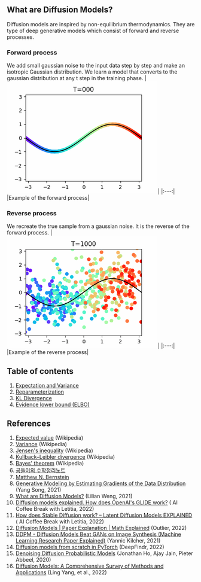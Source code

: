 ## What are Diffusion Models?
Diffusion models are inspired by non-equilibrium thermodynamics. They are type of deep generative models which consist of forward and reverse processes.

### Forward process
We add small gaussian noise to the input data step by step and make an isotropic Gaussian distribution. We learn a model that converts to the gaussian distribution at any t step in the training phase.
| <img src="images/forward.gif"> | 
|:---:|
|Example of the forward process|

### Reverse process
We recreate the true sample from a gaussian noise. It is the reverse of the forward process.
| <img src="images/reverse.gif"> | 
|:---:|
|Example of the reverse process|


## Table of contents
1. [Expectation and Variance](https://github.com/phykn/diffusion_models_tutorial/blob/main/00_theory/01_expectation_and_variance.ipynb)
1. [Reparameterization](https://github.com/phykn/diffusion_models_tutorial/blob/main/00_theory/02_reparameterization.ipynb)
1. [KL Divergence](https://github.com/phykn/diffusion_models_tutorial/blob/main/00_theory/03_kl_divergence.ipynb)
1. [Evidence lower bound (ELBO)](https://github.com/phykn/diffusion_models_tutorial/blob/main/00_theory/04_elbo.ipynb)


## References
1. [Expected value](https://en.wikipedia.org/wiki/Expected_value) (Wikipedia)
1. [Variance](https://en.wikipedia.org/wiki/Variance) (Wikipedia)
1. [Jensen's inequality](https://en.wikipedia.org/wiki/Jensen%27s_inequality) (Wikipedia)
1. [Kullback–Leibler divergence](https://en.wikipedia.org/wiki/Kullback%E2%80%93Leibler_divergence) (Wikipedia)
1. [Bayes' theorem](https://en.wikipedia.org/wiki/Bayes%27_theorem) (Wikipedia)
1. [공돌이의 수학정리노트](https://angeloyeo.github.io)
1. [Matthew N. Bernstein](https://mbernste.github.io)
1. [Generative Modeling by Estimating Gradients of the Data Distribution](https://yang-song.net/blog/2021/score) (Yang Song, 2021)
1. [What are Diffusion Models?](https://lilianweng.github.io/posts/2021-07-11-diffusion-models) (Lilian Weng, 2021)
1. [Diffusion models explained. How does OpenAI's GLIDE work?](https://youtu.be/344w5h24-h8) (
AI Coffee Break with Letitia, 2022)
1. [How does Stable Diffusion work? – Latent Diffusion Models EXPLAINED](https://youtu.be/J87hffSMB60) (
AI Coffee Break with Letitia, 2022)
1. [Diffusion Models | Paper Explanation | Math Explained](https://youtu.be/HoKDTa5jHvg) (Outlier, 2022)
1. [DDPM - Diffusion Models Beat GANs on Image Synthesis (Machine Learning Research Paper Explained)](https://youtu.be/W-O7AZNzbzQ) (Yannic Kilcher, 2021)
1. [Diffusion models from scratch in PyTorch](https://youtu.be/a4Yfz2FxXiY) (DeepFindr, 2022)
1. [Denoising Diffusion Probabilistic Models](https://arxiv.org/abs/2006.11239) (Jonathan Ho, Ajay Jain, Pieter Abbeel, 2020)
1. [Diffusion Models: A Comprehensive Survey of Methods and Applications](https://arxiv.org/abs/2209.00796) (Ling Yang, et al., 2022)
